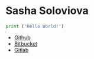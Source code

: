 # Sasha Soloviova

```python
print ('Hello World!')
```

* <a href=”https://github.com/”>Github</a>
* <a href="https://bitbucket.org/">Bitbucket</a>
* <a href="https://about.gitlab.com/">Gitlab</a> 
